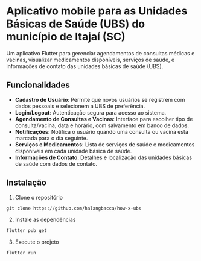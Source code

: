 # Aplicativo mobile para as Unidades Básicas de Saúde (UBS) do município de Itajaí (SC)

Um aplicativo Flutter para gerenciar agendamentos de consultas médicas e vacinas, visualizar
medicamentos disponíveis, serviços de saúde, e informações de contato das unidades básicas de
saúde (UBS).

## Funcionalidades

- **Cadastro de Usuário**: Permite que novos usuários se registrem com dados pessoais e selecionem a
  UBS de preferência.
- **Login/Logout**: Autenticação segura para acesso ao sistema.
- **Agendamento de Consultas e Vacinas**: Interface para escolher tipo de consulta/vacina, data e
  horário, com salvamento em banco de dados.
- **Notificações**: Notifica o usuário quando uma consulta ou vacina está marcada para o dia
  seguinte.
- **Serviços e Medicamentos**: Lista de serviços de saúde e medicamentos disponíveis em cada unidade
  básica de saúde.
- **Informações de Contato**: Detalhes e localização das unidades básicas de saúde com dados de
  contato.

## Instalação

1. Clone o repositório

```
git clone https://github.com/halangbacca/how-x-ubs
```

2. Instale as dependências

```
flutter pub get
```

3. Execute o projeto

```
flutter run
```




